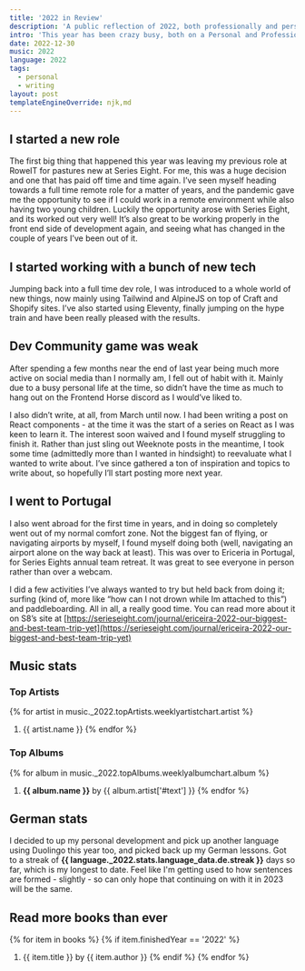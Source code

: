 ```yaml
---
title: '2022 in Review'
description: 'A public reflection of 2022, both professionally and personally.'
intro: 'This year has been crazy busy, both on a Personal and Professional Level - starting a new role, bringing with it a whole wealth of new challenges, and increasing my personal skills outside of my professional career As the year closes out, I thought I would take a bit of time to review how the year has gone publicly, rather than the normal ‘well that year went ok’ type introspection that normally happens.'
date: 2022-12-30
music: 2022
language: 2022
tags:
  - personal
  - writing
layout: post
templateEngineOverride: njk,md
---
```


## I started a new role

The first big thing that happened this year was leaving my previous role at RoweIT for pastures new at Series Eight. For me, this was a huge decision and one that has paid off time and time again. I’ve seen myself heading towards a full time remote role for a matter of years, and the pandemic gave me the opportunity to see if I could work in a remote environment while also having two young children. Luckily the opportunity arose with Series Eight, and its worked out very well! It’s also great to be working properly in the front end side of development again, and seeing what has changed in the couple of years I’ve been out of it.

## I started working with a bunch of new tech

Jumping back into a full time dev role, I was introduced to a whole world of new things, now mainly using Tailwind and AlpineJS on top of Craft and Shopify sites. I’ve also started using Eleventy, finally jumping on the hype train and have been really pleased with the results.

## Dev Community game was weak

After spending a few months near the end of last year being much more active on social media than I normally am, I fell out of habit with it. Mainly due to a busy personal life at the time, so didn’t have the time as much to hang out on the Frontend Horse discord as I would’ve liked to.

I also didn’t write, at all, from March until now. I had been writing a post on React components - at the time it was the start of a series on React as I was keen to learn it. The interest soon waived and I found myself struggling to finish it. Rather than just sling out Weeknote posts in the meantime, I took some time (admittedly more than I wanted in hindsight) to reevaluate what I wanted to write about. I’ve since gathered a ton of inspiration and topics to write about, so hopefully I’ll start posting more next year.

## I went to Portugal

I also went abroad for the first time in years, and in doing so completely went out of my normal comfort zone. Not the biggest fan of flying, or navigating airports by myself, I found myself doing both (well, navigating an airport alone on the way back at least). This was over to Ericeria in Portugal, for Series Eights annual team retreat. It was great to see everyone in person rather than over a webcam.

I did a few activities I’ve always wanted to try but held back from doing it; surfing (kind of, more like “how can I not drown while Im attached to this”) and paddleboarding. All in all, a really good time. You can read more about it on S8’s site at [https://serieseight.com/journal/ericeira-2022-our-biggest-and-best-team-trip-yet](https://serieseight.com/journal/ericeira-2022-our-biggest-and-best-team-trip-yet)

## Music stats

### Top Artists

{% for artist in music._2022.topArtists.weeklyartistchart.artist %}

1. {{ artist.name }}
   {% endfor %}

### Top Albums

{% for album in music._2022.topAlbums.weeklyalbumchart.album %}

1. <strong>{{ album.name }}</strong> by {{ album.artist['#text'] }}
   {% endfor %}

## German stats

I decided to up my personal development and pick up another language using Duolingo this year too, and picked back up my German lessons. Got to a streak of **{{ language._2022.stats.language_data.de.streak }}** days so far, which is my longest to date. Feel like I'm getting used to how sentences are formed - slightly - so can only hope that continuing on with it in 2023 will be the same.

## Read more books than ever

{% for item in books %}
{% if item.finishedYear == '2022' %}

1. <span class="font-bold">{{ item.title }}</span> by <span class="font-bold">{{ item.author }}</span>
   {% endif %}
   {% endfor %}
